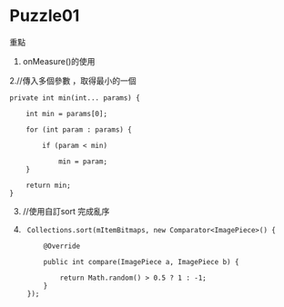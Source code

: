 # Puzzle01


重點
1. onMeasure()的使用


2.//傳入多個參數 ，取得最小的一個

    private int min(int... params) {
    
        int min = params[0];
        
        for (int param : params) {
        
            if (param < min)
            
                min = param;
        }
        
        return min;
    }
    
    
3. //使用自訂sort 完成亂序
4. 
        Collections.sort(mItemBitmaps, new Comparator<ImagePiece>() {

            @Override
            
            public int compare(ImagePiece a, ImagePiece b) {

                return Math.random() > 0.5 ? 1 : -1;
            }
        });
